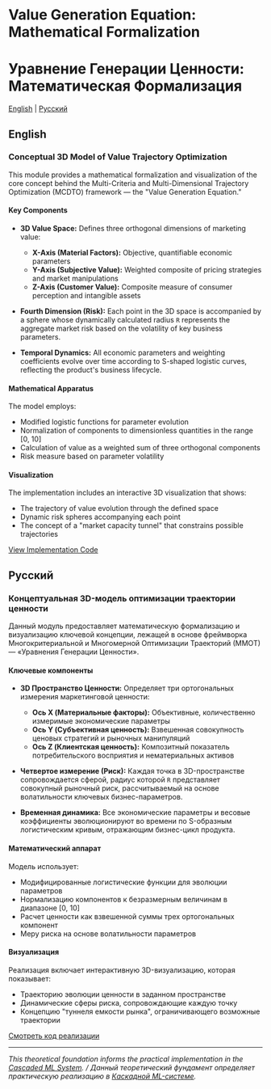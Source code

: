# Value Generation Equation: Mathematical Formalization
# Уравнение Генерации Ценности: Математическая Формализация

[English](#english) | [Русский](#русский)

<a name="english"></a>
## English

### Conceptual 3D Model of Value Trajectory Optimization

This module provides a mathematical formalization and visualization of the core concept behind the Multi-Criteria and Multi-Dimensional Trajectory Optimization (MCDTO) framework — the "Value Generation Equation."

#### Key Components

- **3D Value Space:** Defines three orthogonal dimensions of marketing value:
  - **X-Axis (Material Factors):** Objective, quantifiable economic parameters
  - **Y-Axis (Subjective Value):** Weighted composite of pricing strategies and market manipulations  
  - **Z-Axis (Customer Value):** Composite measure of consumer perception and intangible assets

- **Fourth Dimension (Risk):** Each point in the 3D space is accompanied by a sphere whose dynamically calculated radius `R` represents the aggregate market risk based on the volatility of key business parameters.

- **Temporal Dynamics:** All economic parameters and weighting coefficients evolve over time according to S-shaped logistic curves, reflecting the product's business lifecycle.

#### Mathematical Apparatus

The model employs:
- Modified logistic functions for parameter evolution
- Normalization of components to dimensionless quantities in the range [0, 10]
- Calculation of value as a weighted sum of three orthogonal components
- Risk measure based on parameter volatility

#### Visualization

The implementation includes an interactive 3D visualization that shows:
- The trajectory of value evolution through the defined space
- Dynamic risk spheres accompanying each point
- The concept of a "market capacity tunnel" that constrains possible trajectories

[View Implementation Code](value_equation_visualization.py)

<a name="русский"></a>
## Русский

### Концептуальная 3D-модель оптимизации траектории ценности

Данный модуль предоставляет математическую формализацию и визуализацию ключевой концепции, лежащей в основе фреймворка Многокритериальной и Многомерной Оптимизации Траекторий (ММОТ) — «Уравнения Генерации Ценности».

#### Ключевые компоненты

- **3D Пространство Ценности:** Определяет три ортогональных измерения маркетинговой ценности:
  - **Ось X (Материальные факторы):** Объективные, количественно измеримые экономические параметры
  - **Ось Y (Субъективная ценность):** Взвешенная совокупность ценовых стратегий и рыночных манипуляций
  - **Ось Z (Клиентская ценность):** Композитный показатель потребительского восприятия и нематериальных активов

- **Четвертое измерение (Риск):** Каждая точка в 3D-пространстве сопровождается сферой, радиус которой `R` представляет совокупный рыночный риск, рассчитываемый на основе волатильности ключевых бизнес-параметров.

- **Временная динамика:** Все экономические параметры и весовые коэффициенты эволюционируют во времени по S-образным логистическим кривым, отражающим бизнес-цикл продукта.

#### Математический аппарат

Модель использует:
- Модифицированные логистические функции для эволюции параметров
- Нормализацию компонентов к безразмерным величинам в диапазоне [0, 10]
- Расчет ценности как взвешенной суммы трех ортогональных компонент
- Меру риска на основе волатильности параметров

#### Визуализация

Реализация включает интерактивную 3D-визуализацию, которая показывает:
- Траекторию эволюции ценности в заданном пространстве
- Динамические сферы риска, сопровождающие каждую точку
- Концепцию "туннеля емкости рынка", ограничивающего возможные траектории

[Смотреть код реализации](value_equation_visualization.py)

---

*This theoretical foundation informs the practical implementation in the [Cascaded ML System](../practical_components/). / Данный теоретический фундамент определяет практическую реализацию в [Каскадной ML-системе](../practical_components/).*

```python

```
